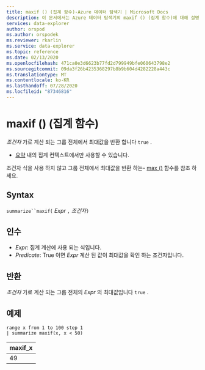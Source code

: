 ```yaml
---
title: maxif () (집계 함수)-Azure 데이터 탐색기 | Microsoft Docs
description: 이 문서에서는 Azure 데이터 탐색기의 maxif () (집계 함수)에 대해 설명 합니다.
services: data-explorer
author: orspod
ms.author: orspodek
ms.reviewer: rkarlin
ms.service: data-explorer
ms.topic: reference
ms.date: 02/13/2020
ms.openlocfilehash: 471ca0e3d6623b77fd2d799949bfe060643798e2
ms.sourcegitcommit: 09da3f26b4235368297b8b9b604d4282228a443c
ms.translationtype: MT
ms.contentlocale: ko-KR
ms.lasthandoff: 07/28/2020
ms.locfileid: "87346816"
---
```

# <a name="maxif-aggregation-function"></a>maxif () (집계 함수)

*조건자* 가로 계산 되는 그룹 전체에서 최대값을 반환 합니다 `true` .

* [요약](summarizeoperator.md) 내의 집계 컨텍스트에서만 사용할 수 있습니다.

조건자 식을 사용 하지 않고 그룹 전체에서 최대값을 반환 하는- [max ()](max-aggfunction.md) 함수를 참조 하세요.

## <a name="syntax"></a>Syntax

`summarize``maxif(` *Expr* `,` *조건자*`)`

## <a name="arguments"></a>인수

* *Expr*: 집계 계산에 사용 되는 식입니다. 
* *Predicate*: True 이면 *Expr* 계산 된 값이 최대값을 확인 하는 조건자입니다.

## <a name="returns"></a>반환

*조건자* 가로 계산 되는 그룹 전체의 *Expr* 의 최대값입니다 `true` .

## <a name="examples"></a>예제

```kusto
range x from 1 to 100 step 1
| summarize maxif(x, x < 50)
```

|maxif_x|
|---|
|49|
